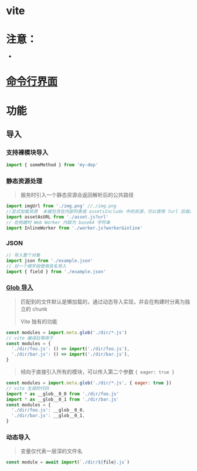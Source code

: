 # vite

# 注意：

* 



# [命令行界面](https://cn.vitejs.dev/guide/cli.html)



# 功能

## 导入

### 支持裸模块导入

```js
import { someMethod } from 'my-dep'
```

### 静态资源处理

>  服务时引入一个静态资源会返回解析后的公共路径 

```js
import imgUrl from './img.png' //./img.png
//显式加载资源  未被包含在内部列表或 assetsInclude 中的资源，可以使用 ?url 后缀显式导入为一个 URL
import assetAsURL from './asset.js?url'
// 在构建时 Web Worker 内联为 base64 字符串
import InlineWorker from './worker.js?worker&inline'
```

### JSON

```js
// 导入整个对象
import json from './example.json'
// 对一个根字段使用具名导入
import { field } from './example.json'
```

### [Glob 导入](https://cn.vitejs.dev/guide/features.html#glob-import)

> 匹配到的文件默认是懒加载的，通过动态导入实现，并会在构建时分离为独立的 chunk
>
>   Vite 独有的功能 

```js
const modules = import.meta.glob('./dir/*.js')
// vite 编译后等用于
const modules = {
  './dir/foo.js': () => import('./dir/foo.js'),
  './dir/bar.js': () => import('./dir/bar.js'),
}
```

> 倾向于直接引入所有的模块，可以传入第二个参数 `{ eager: true }` 

```js
const modules = import.meta.glob('./dir/*.js', { eager: true })
// vite 生成的代码
import * as __glob__0_0 from './dir/foo.js'
import * as __glob__0_1 from './dir/bar.js'
const modules = {
  './dir/foo.js': __glob__0_0,
  './dir/bar.js': __glob__0_1,
}
```

### 动态导入

> 变量仅代表一层深的文件名 

```js
const module = await import(`./dir/${file}.js`)
```

